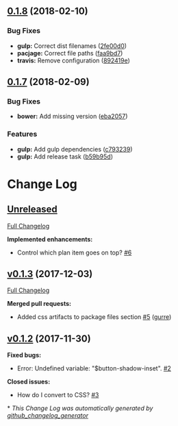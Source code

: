 <a name="0.1.8"></a>
## [0.1.8](https://github.com/Wikiki/bulma-pricingtable/compare/0.1.7...0.1.8) (2018-02-10)


### Bug Fixes

* **gulp:** Correct dist filenames ([2fe00d0](https://github.com/Wikiki/bulma-pricingtable/commit/2fe00d0))
* **pacjage:** Correct file paths ([faa9bd7](https://github.com/Wikiki/bulma-pricingtable/commit/faa9bd7))
* **travis:** Remove configuration ([892419e](https://github.com/Wikiki/bulma-pricingtable/commit/892419e))



<a name="0.1.7"></a>
## [0.1.7](https://github.com/Wikiki/bulma-pricingtable/compare/v0.1.3...v0.1.7) (2018-02-09)


### Bug Fixes

* **bower:** Add missing version ([eba2057](https://github.com/Wikiki/bulma-pricingtable/commit/eba2057))


### Features

* **gulp:** Add gulp dependencies ([c793239](https://github.com/Wikiki/bulma-pricingtable/commit/c793239))
* **gulp:** Add release task ([b59b95d](https://github.com/Wikiki/bulma-pricingtable/commit/b59b95d))



# Change Log

## [Unreleased](https://github.com/wikiki/bulma-pricingtable/tree/HEAD)

[Full Changelog](https://github.com/wikiki/bulma-pricingtable/compare/v0.1.3...HEAD)

**Implemented enhancements:**

- Control which plan item goes on top? [\#6](https://github.com/Wikiki/bulma-pricingtable/issues/6)

## [v0.1.3](https://github.com/wikiki/bulma-pricingtable/tree/v0.1.3) (2017-12-03)
[Full Changelog](https://github.com/wikiki/bulma-pricingtable/compare/v0.1.2...v0.1.3)

**Merged pull requests:**

- Added css artifacts to package files section [\#5](https://github.com/Wikiki/bulma-pricingtable/pull/5) ([gurre](https://github.com/gurre))

## [v0.1.2](https://github.com/wikiki/bulma-pricingtable/tree/v0.1.2) (2017-11-30)
**Fixed bugs:**

- Error: Undefined variable: "$button-shadow-inset". [\#2](https://github.com/Wikiki/bulma-pricingtable/issues/2)

**Closed issues:**

- How do I convert to CSS? [\#3](https://github.com/Wikiki/bulma-pricingtable/issues/3)



\* *This Change Log was automatically generated by [github_changelog_generator](https://github.com/skywinder/Github-Changelog-Generator)*